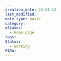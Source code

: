 ```yaml
---
creation_date: 24.01.13
last_modified: 
note_type: basic
category: 
aliases:
  - Home page
tags: 
Status:
  - Working
PARA: 
---
```

